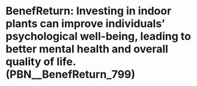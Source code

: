# BenefReturn: __Investing in indoor plants can improve individuals’ psychological well-being, leading to better mental health and overall quality of life.__ (PBN__BenefReturn_799)


